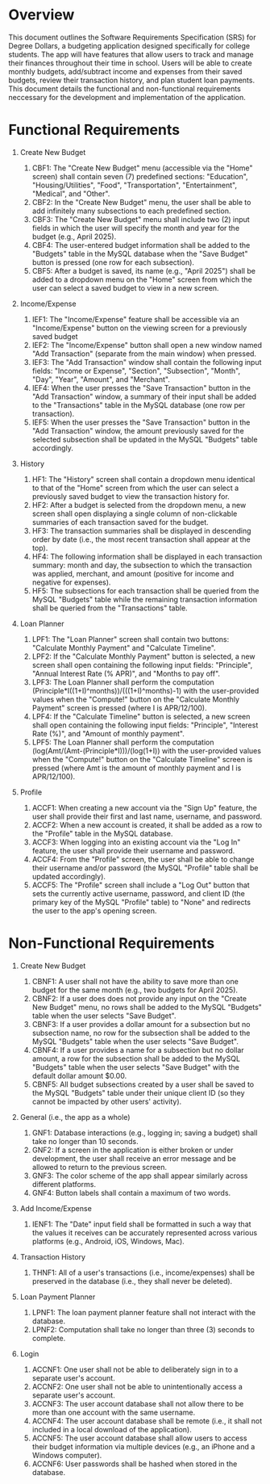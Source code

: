# Overview

This document outlines the Software Requirements Specification (SRS) for Degree Dollars, a budgeting application designed specifically for college students. The app will have features that allow users to track and manage their finances throughout their time in school. Users will be able to create monthly budgets, add/subtract income and expenses from their saved budgets, review their transaction history, and plan student loan payments. This document details the functional and non-functional requirements neccessary for the development and implementation of the application.

# Functional Requirements
1. Create New Budget
    1. CBF1: The "Create New Budget" menu (accessible via the "Home" screen) shall contain seven (7) predefined sections: "Education", "Housing/Utilities", "Food", "Transportation", "Entertainment", "Medical", and "Other".
    2. CBF2: In the "Create New Budget" menu, the user shall be able to add infinitely many subsections to each predefined section.
    3. CBF3: The "Create New Budget" menu shall include two (2) input fields in which the user will specify the month and year for the budget (e.g., April 2025).
    4. CBF4: The user-entered budget information shall be added to the "Budgets" table in the MySQL database when the "Save Budget" button is pressed (one row for each subsection).
    5. CBF5: After a budget is saved, its name (e.g., "April 2025") shall be added to a dropdown menu on the "Home" screen from which the user can select a saved budget to view in a new screen.

2. Income/Expense
    1. IEF1: The "Income/Expense" feature shall be accessible via an "Income/Expense" button on the viewing screen for a previously saved budget
    2. IEF2: The "Income/Expense" button shall open a new window named "Add Transaction" (separate from the main window) when pressed.
    3. IEF3: The "Add Transaction" window shall contain the following input fields: "Income or Expense", "Section", "Subsection", "Month", "Day", "Year", "Amount", and "Merchant".
    4. IEF4: When the user presses the "Save Transaction" button in the "Add Transaction" window, a summary of their input shall be added to the "Transactions" table in the MySQL database (one row per transaction).
    5. IEF5: When the user presses the "Save Transaction" button in the "Add Transaction" window, the amount previously saved for the selected subsection shall be updated in the MySQL "Budgets" table accordingly.

3. History
    1. HF1: The "History" screen shall contain a dropdown menu identical to that of the "Home" screen from which the user can select a previously saved budget to view the transaction history for.
    2. HF2: After a budget is selected from the dropdown menu, a new screen shall open displaying a single column of non-clickable summaries of each transaction saved for the budget.
    3. HF3: The transaction summaries shall be displayed in descending order by date (i.e., the most recent transaction shall appear at the top).
    4. HF4: The following information shall be displayed in each transaction summary: month and day, the subsection to which the transaction was applied, merchant, and amount (positive for income and negative for expenses).
    5. HF5: The subsections for each transaction shall be queried from the MySQL "Budgets" table while the remaining transaction information shall be queried from the "Transactions" table.

4. Loan Planner
    1. LPF1: The "Loan Planner" screen shall contain two buttons: "Calculate Monthly Payment" and "Calculate Timeline".
    2. LPF2: If the "Calculate Monthly Payment" button is selected, a new screen shall open containing the following input fields: "Principle", "Annual Interest Rate (% APR)", and "Months to pay off".
    3. LPF3: The Loan Planner shall perform the computation (Principle*I((1+I)^months))/(((1+I)^months)-1) with the user-provided values when the "Compute!" button on the "Calculate Monthly Payment" screen is pressed (where I is APR/12/100).
    4. LPF4: If the "Calculate Timeline" button is selected, a new screen shall open containing the following input fields: "Principle", "Interest Rate (%)", and "Amount of monthly payment".
    5. LPF5: The Loan Planner shall perform the computation (log(Amt/(Amt-(Principle*I)))/(log(1+I)) with the user-provided values when the "Compute!" button on the "Calculate Timeline" screen is pressed (where Amt is the amount of monthly payment and I is APR/12/100).

5. Profile
    1. ACCF1: When creating a new account via the "Sign Up" feature, the user shall provide their first and last name, username, and password.
    2. ACCF2: When a new account is created, it shall be added as a row to the "Profile" table in the MySQL database.
    3. ACCF3: When logging into an existing account via the "Log In" feature, the user shall provide their username and password.
    4. ACCF4: From the "Profile" screen, the user shall be able to change their username and/or password (the MySQL "Profile" table shall be updated accordingly).
    5. ACCF5: The "Profile" screen shall include a "Log Out" button that sets the currently active username, password, and client ID (the primary key of the MySQL "Profile" table) to "None" and redirects the user to the app's opening screen.

# Non-Functional Requirements
1. Create New Budget
    1. CBNF1: A user shall not have the ability to save more than one budget for the same month (e.g., two budgets for April 2025).
    2. CBNF2: If a user does does not provide any input on the "Create New Budget" menu, no rows shall be added to the MySQL "Budgets" table when the user selects "Save Budget".
    3. CBNF3: If a user provides a dollar amount for a subsection but no subsection name, no row for the subsection shall be added to the MySQL "Budgets" table when the user selects "Save Budget".
    4. CBNF4: If a user provides a name for a subsection but no dollar amount, a row for the subsection shall be added to the MySQL "Budgets" table when the user selects "Save Budget" with the default dollar amount $0.00.
    5. CBNF5: All budget subsections created by a user shall be saved to the MySQL "Budgets" table under their unique client ID (so they cannot be impacted by other users' activity).

1. General (i.e., the app as a whole)
    1. GNF1: Database interactions (e.g., logging in; saving a budget) shall take no longer than 10 seconds.
    2. GNF2: If a screen in the application is either broken or under development, the user shall receive an error message and be allowed to return to the previous screen.
    3. GNF3: The color scheme of the app shall appear similarly across different platforms.
    4. GNF4: Button labels shall contain a maximum of two words.
  
4. Add Income/Expense
    1. IENF1: The "Date" input field shall be formatted in such a way that the values it receives can be accurately represented across various platforms (e.g., Android, iOS, Windows, Mac).

5. Transaction History
    1. THNF1: All of a user's transactions (i.e., income/expenses) shall be preserved in the database (i.e., they shall never be deleted).

6. Loan Payment Planner
    1. LPNF1: The loan payment planner feature shall not interact with the database.
    2. LPNF2: Computation shall take no longer than three (3) seconds to complete.

7. Login
    1. ACCNF1: One user shall not be able to deliberately sign in to a separate user's account.
    2. ACCNF2: One user shall not be able to unintentionally access a separate user's account.
    3. ACCNF3: The user account database shall not allow there to be more than one account with the same username.
    4. ACCNF4: The user account database shall be remote (i.e., it shall not included in a local download of the application).
    5. ACCNF5: The user account database shall allow users to access their budget information via multiple devices (e.g., an iPhone and a Windows computer).
    6. ACCNF6: User passwords shall be hashed when stored in the database.
